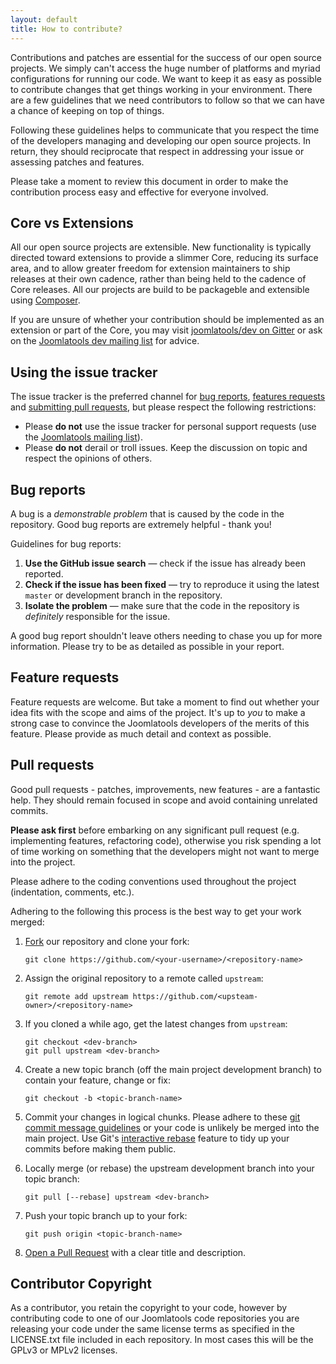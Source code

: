 ```yaml
---
layout: default
title: How to contribute?
---
```


Contributions and patches are essential for the success of our 
open source projects. We simply can't access the huge number of platforms 
and myriad configurations for running our code. We want to keep it as easy 
as possible to contribute changes that get things working in your environment. 
There are a few guidelines that we need contributors to follow so that we 
can have a chance of keeping on top of things.

Following these guidelines helps to communicate that you respect the time of
the developers managing and developing our open source projects. In return,
they should reciprocate that respect in addressing your issue or assessing
patches and features.

Please take a moment to review this document in order to make the contribution
process easy and effective for everyone involved.

## Core vs Extensions

All our open source projects are extensible. New functionality is typically 
directed toward extensions to provide a slimmer Core, reducing its surface 
area, and to allow greater freedom for extension maintainers to ship releases 
at their own cadence, rather than being held to the cadence of Core releases. 
All our projects are build to be packageble and extensible using [Composer](https://getcomposer.org/).

If you are unsure of whether your contribution should be implemented as an 
extension or part of the Core, you may visit
[joomlatools/dev on Gitter](http://gitter.im/joomlatools/dev) or ask on the
[Joomlatools dev mailing list](https://groups.google.com/forum/#!forum/joomlatools-dev)
for advice.

## Using the issue tracker

The issue tracker is the preferred channel for [bug reports](#bugs),
[features requests](#features) and [submitting pull
requests](#pull-requests), but please respect the following restrictions:

* Please **do not** use the issue tracker for personal support requests (use the
  [Joomlatools mailing list](https://groups.google.com/forum/#!forum/joomlatools-dev)).
* Please **do not** derail or troll issues. Keep the discussion on topic and
  respect the opinions of others.

## Bug reports

A bug is a _demonstrable problem_ that is caused by the code in the repository.
Good bug reports are extremely helpful - thank you!

Guidelines for bug reports:

1. **Use the GitHub issue search** &mdash; check if the issue has already been
   reported.
1. **Check if the issue has been fixed** &mdash; try to reproduce it using the
   latest `master` or development branch in the repository.
1. **Isolate the problem** &mdash; make sure that the code in the repository is
_definitely_ responsible for the issue.

A good bug report shouldn't leave others needing to chase you up for more
information. Please try to be as detailed as possible in your report.

## Feature requests

Feature requests are welcome. But take a moment to find out whether your idea
fits with the scope and aims of the project. It's up to *you* to make a strong
case to convince the Joomlatools developers of the merits of this feature. Please
provide as much detail and context as possible.

## Pull requests

Good pull requests - patches, improvements, new features - are a fantastic
help. They should remain focused in scope and avoid containing unrelated
commits.

**Please ask first** before embarking on any significant pull request (e.g.
implementing features, refactoring code), otherwise you risk spending a lot of
time working on something that the developers might not want to merge into the
project.

Please adhere to the coding conventions used throughout the project (indentation,
comments, etc.).

Adhering to the following this process is the best way to get your work
merged:

1. [Fork](http://help.github.com/fork-a-repo/) our repository and clone your fork:

   ```
   git clone https://github.com/<your-username>/<repository-name>
   ```

1. Assign the original repository to a remote called `upstream`:

    ```
   git remote add upstream https://github.com/<upsteam-owner>/<repository-name>
   ```

1. If you cloned a while ago, get the latest changes from `upstream`:

   ```
   git checkout <dev-branch>
   git pull upstream <dev-branch>
   ```

1. Create a new topic branch (off the main project development branch) to
   contain your feature, change or fix:

   ```
   git checkout -b <topic-branch-name>
   ```

1. Commit your changes in logical chunks. Please adhere to these [git commit
   message guidelines](http://tbaggery.com/2008/04/19/a-note-about-git-commit-messages.html)
   or your code is unlikely be merged into the main project. Use Git's
   [interactive rebase](https://help.github.com/articles/interactive-rebase)
   feature to tidy up your commits before making them public.

1. Locally merge (or rebase) the upstream development branch into your topic branch:

   ```
   git pull [--rebase] upstream <dev-branch>
   ```

1. Push your topic branch up to your fork:

   ```
   git push origin <topic-branch-name>
   ```

1. [Open a Pull Request](https://help.github.com/articles/using-pull-requests/)
    with a clear title and description.
    
## Contributor Copyright
 
As a contributor, you retain the copyright to your code, however by contributing 
code to one of our Joomlatools code repositories you are releasing your code under 
the same license terms as specified in the LICENSE.txt file included in each 
repository. In most cases this will be the GPLv3 or MPLv2 licenses. 